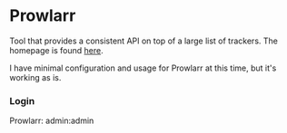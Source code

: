 # Prowlarr

Tool that provides a consistent API on top of a large list of trackers. The homepage is found [here](https://github.com/Prowlarr/Prowlarr).

I have minimal configuration and usage for Prowlarr at this time, but it's working as is.

### Login

Prowlarr: admin:admin
